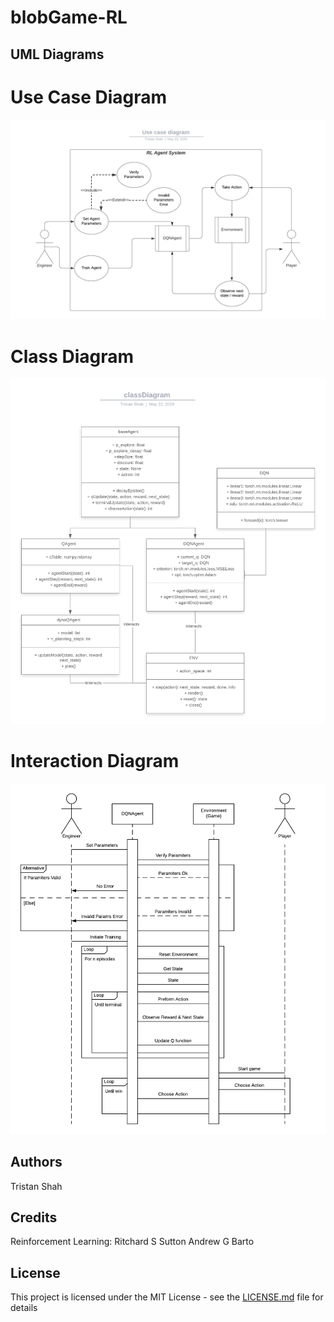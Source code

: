 # blobGame-RL

## UML Diagrams

# Use Case Diagram
![](images/useDiagram.png)

# Class Diagram
![](images/classDiagram.png)

# Interaction Diagram
![](images/interactionDiagram.png)

## Authors
Tristan Shah

## Credits
Reinforcement Learning: 
	Ritchard S Sutton
	Andrew G Barto
## License

This project is licensed under the MIT License - see the [LICENSE.md](LICENSE.md) file for details